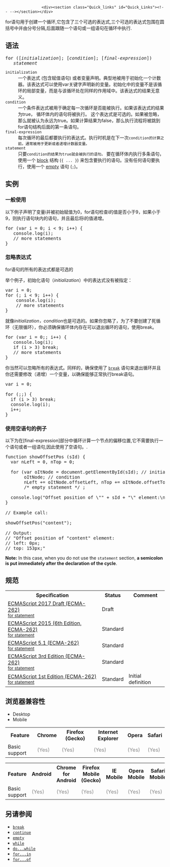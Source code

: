 
                
                  
                    <div><section class="Quick_links" id="Quick_Links"><!-- --></section></div>

<p>for&#x8BED;&#x53E5;&#x7528;&#x4E8E;&#x521B;&#x5EFA;&#x4E00;&#x4E2A;&#x5FAA;&#x73AF;,&#x5B83;&#x5305;&#x542B;&#x4E86;&#x4E09;&#x4E2A;&#x53EF;&#x9009;&#x7684;&#x8868;&#x8FBE;&#x5F0F;,&#x4E09;&#x4E2A;&#x53EF;&#x9009;&#x7684;&#x8868;&#x8FBE;&#x5F0F;&#x5305;&#x56F4;&#x5728;&#x5706;&#x62EC;&#x53F7;&#x4E2D;&#x5E76;&#x7531;&#x5206;&#x53F7;&#x5206;&#x9694;,&#x540E;&#x9762;&#x8DDF;&#x968F;&#x4E00;&#x4E2A;&#x8BED;&#x53E5;&#x6216;&#x4E00;&#x7EC4;&#x8BED;&#x53E5;&#x5728;&#x5FAA;&#x73AF;&#x4E2D;&#x6267;&#x884C;.</p>

<h2 id="&#x8BED;&#x6CD5;">&#x8BED;&#x6CD5;</h2>

<pre class="syntaxbox">for ([<em>initialization</em>]; [<em>condition</em>]; [<em>final-expression</em>])
   <em>statement</em>
</pre>

<dl>
 <dt><code>initialization</code></dt>
 <dd>&#x4E00;&#x4E2A;&#x8868;&#x8FBE;&#x5F0F; (&#x5305;&#x542B;&#x8D4B;&#x503C;&#x8BED;&#x53E5;) &#x6216;&#x8005;&#x53D8;&#x91CF;&#x58F0;&#x660E;&#x3002;&#x5178;&#x578B;&#x5730;&#x88AB;&#x7528;&#x4E8E;&#x521D;&#x59CB;&#x5316;&#x4E00;&#x4E2A;&#x8BA1;&#x6570;&#x5668;&#x3002;&#x8BE5;&#x8868;&#x8FBE;&#x5F0F;&#x53EF;&#x4EE5;&#x4F7F;&#x7528;var&#x5173;&#x952E;&#x5B57;&#x58F0;&#x660E;&#x65B0;&#x7684;&#x53D8;&#x91CF;&#x3002;&#x521D;&#x59CB;&#x5316;&#x4E2D;&#x7684;&#x53D8;&#x91CF;&#x4E0D;&#x662F;&#x8BE5;&#x5FAA;&#x73AF;&#x7684;&#x5C40;&#x90E8;&#x53D8;&#x91CF;&#xFF0C;&#x800C;&#x662F;&#x4E0E;&#x8BE5;&#x5FAA;&#x73AF;&#x5904;&#x5728;&#x540C;&#x6837;&#x7684;&#x4F5C;&#x7528;&#x57DF;&#x4E2D;&#x3002;&#x8BE5;&#x8868;&#x8FBE;&#x5F0F;&#x7684;&#x7ED3;&#x679C;&#x65E0;&#x610F;&#x4E49;&#x3002;</dd>
 <dt><code>condition</code></dt>
 <dd>&#x4E00;&#x4E2A;&#x6761;&#x4EF6;&#x8868;&#x8FBE;&#x5F0F;&#x88AB;&#x7528;&#x4E8E;&#x786E;&#x5B9A;&#x6BCF;&#x4E00;&#x6B21;&#x5FAA;&#x73AF;&#x662F;&#x5426;&#x80FD;&#x88AB;&#x6267;&#x884C;&#x3002;&#x5982;&#x679C;&#x8BE5;&#x8868;&#x8FBE;&#x5F0F;&#x7684;&#x7ED3;&#x679C;&#x4E3A;true&#xFF0C;&#xA0;<font face="Consolas, Liberation Mono, Courier, monospace">&#x5FAA;&#x73AF;&#x4F53;&#x5185;&#x7684;&#x8BED;&#x53E5;&#x5C06;&#x88AB;&#x6267;&#x884C;&#x3002;</font>&#xA0;&#x8FD9;&#x4E2A;&#x8868;&#x8FBE;&#x5F0F;&#x662F;&#x53EF;&#x9009;&#x7684;&#x3002;&#x5982;&#x679C;&#x88AB;&#x5FFD;&#x7565;&#xFF0C;&#x90A3;&#x4E48;&#x5C31;&#x88AB;&#x8BA4;&#x4E3A;&#x6C38;&#x8FDC;&#x4E3A;true&#x3002;&#x5982;&#x679C;&#x8BA1;&#x7B97;&#x7ED3;&#x679C;&#x4E3A;false&#xFF0C;&#x90A3;&#x4E48;&#x6267;&#x884C;&#x6D41;&#x7A0B;&#x5C06;&#x88AB;&#x8DF3;&#x5230;for&#x8BED;&#x53E5;&#x7ED3;&#x6784;&#x540E;&#x9762;&#x7684;&#x7B2C;&#x4E00;&#x6761;&#x8BED;&#x53E5;&#x3002;</dd>
 <dt><code>final-expression</code></dt>
 <dd>&#x6BCF;&#x6B21;&#x5FAA;&#x73AF;&#x7684;&#x6700;&#x540E;&#x90FD;&#x8981;&#x6267;&#x884C;&#x7684;&#x8868;&#x8FBE;&#x5F0F;&#x3002;&#x6267;&#x884C;&#x65F6;&#x673A;&#x662F;&#x5728;&#x4E0B;&#x4E00;&#x6B21;<code>condition&#x7684;&#x8BA1;&#x7B97;&#x4E4B;&#x524D;&#x3002;&#x901A;&#x5E38;&#x88AB;&#x7528;&#x4E8E;&#x66F4;&#x65B0;&#x6216;&#x8005;&#x9012;&#x589E;&#x8BA1;&#x6570;&#x5668;&#x53D8;&#x91CF;&#x3002;</code></dd>
 <dt><code>statement</code></dt>
 <dd>&#x53EA;&#x8981;<code>condition&#x7684;&#x7ED3;&#x679C;&#x4E3A;true&#x5C31;&#x4F1A;&#x88AB;&#x6267;&#x884C;&#x7684;&#x8BED;&#x53E5;&#x3002;</code>&#xA0;&#x8981;&#x5728;&#x5FAA;&#x73AF;&#x4F53;&#x5185;&#x6267;&#x884C;&#x591A;&#x6761;&#x8BED;&#x53E5;&#xFF0C;&#x4F7F;&#x7528;&#x4E00;&#x4E2A;&#xA0;<a title="JavaScript/Reference/Statements/block" href="/en-US/docs/JavaScript/Reference/Statements/block">block</a>&#xA0;&#x7ED3;&#x6784;&#xA0;(<code>{ ... }</code>) &#x6765;&#x5305;&#x542B;&#x8981;&#x6267;&#x884C;&#x7684;&#x8BED;&#x53E5;&#x3002;&#x6CA1;&#x6709;&#x4EFB;&#x4F55;&#x8BED;&#x53E5;&#x8981;&#x6267;&#x884C;&#xFF0C;&#x4F7F;&#x7528;&#x4E00;&#x4E2A;&#xA0;<a href="/en-US/docs/Web/JavaScript/Reference/Statements/Empty">empty</a>&#xA0;&#x8BED;&#x53E5;&#xA0;(<code>;</code>)&#x3002;</dd>
</dl>

<h2 id="&#x5B9E;&#x4F8B;">&#x5B9E;&#x4F8B;</h2>

<h3 id="&#x4E00;&#x822C;&#x4F7F;&#x7528;">&#x4E00;&#x822C;&#x4F7F;&#x7528;</h3>

<p>&#x4EE5;&#x4E0B;&#x4F8B;&#x5B50;&#x58F0;&#x660E;&#x4E86;&#x53D8;&#x91CF;i&#x5E76;&#x88AB;&#x521D;&#x59CB;&#x8D4B;&#x503C;&#x4E3A;0&#xFF0C;for&#x8BED;&#x53E5;&#x68C0;&#x67E5;i&#x7684;&#x503C;&#x662F;&#x5426;&#x5C0F;&#x4E8E;9&#xFF0C;&#x5982;&#x679C;&#x5C0F;&#x4E8E;9&#xFF0C;&#x5219;&#x6267;&#x884C;&#x8BED;&#x53E5;&#x5757;&#x5185;&#x7684;&#x8BED;&#x53E5;&#xFF0C;&#x5E76;&#x4E14;&#x6700;&#x540E;&#x5C06;i&#x7684;&#x503C;&#x9012;&#x589E;&#x3002;</p>

<pre class="brush: js">for (var i = 0; i &lt; 9; i++) {
   console.log(i);
   // more statements
}
</pre>

<h3 id="&#x5FFD;&#x7565;&#x8868;&#x8FBE;&#x5F0F;">&#x5FFD;&#x7565;&#x8868;&#x8FBE;&#x5F0F;</h3>

<p>for&#x8BED;&#x53E5;&#x7684;&#x6240;&#x6709;&#x7684;&#x8868;&#x8FBE;&#x5F0F;&#x90FD;&#x662F;&#x53EF;&#x9009;&#x7684;</p>

<p>&#x4E3E;&#x4E2A;&#x4F8B;&#x5B50;&#xFF0C;&#x521D;&#x59CB;&#x5316;&#x8BED;&#x53E5;&#xFF08;<em>initialization</em>&#xFF09;&#x4E2D;&#x7684;&#x8868;&#x8FBE;&#x5F0F;&#x6CA1;&#x6709;&#x88AB;&#x6307;&#x5B9A;&#xFF1A;</p>

<pre class="brush: js">var i = 0;
for (; i &lt; 9; i++) {
    console.log(i);
    // more statements
}
</pre>

<p>&#x5C31;&#x50CF;<em>initialization&#xFF0C;condition</em>&#x4E5F;&#x662F;&#x53EF;&#x9009;&#x7684;&#x3002;&#x5982;&#x679C;&#x4F60;&#x5FFD;&#x7565;&#x4E86;&#xFF0C;&#x4E3A;&#x4E86;&#x4E0D;&#x8981;&#x521B;&#x5EFA;&#x4E86;&#x6B7B;&#x5FAA;&#x73AF;&#xFF08;&#x65E0;&#x9650;&#x5FAA;&#x73AF;&#xFF09;&#xFF0C;&#x4F60;&#x5FC5;&#x987B;&#x786E;&#x4FDD;&#x5FAA;&#x73AF;&#x4F53;&#x5185;&#x5B58;&#x5728;&#x53EF;&#x4EE5;&#x9000;&#x51FA;&#x5FAA;&#x73AF;&#x7684;&#x8BED;&#x53E5;&#xFF0C;&#x4F7F;&#x7528;break&#x3002;</p>

<pre class="brush: js">for (var i = 0;; i++) {
   console.log(i);
   if (i &gt; 3) break;
   // more statements
}</pre>

<p>&#x4F60;&#x5F53;&#x7136;&#x53EF;&#x4EE5;&#x5FFD;&#x7565;&#x6240;&#x6709;&#x7684;&#x8868;&#x8FBE;&#x5F0F;&#x3002;&#x540C;&#x6837;&#x7684;&#xFF0C;&#x786E;&#x4FDD;&#x4F7F;&#x7528;&#x4E86;&#xA0;<code><a href="/en-US/docs/Web/JavaScript/Reference/Statements/break">break</a></code>&#xA0;&#x8BED;&#x53E5;&#x6765;&#x9000;&#x51FA;&#x5FAA;&#x73AF;&#x5E76;&#x4E14;&#x4F60;&#x8FD8;&#x9700;&#x8981;&#x4FEE;&#x6539;&#xFF08;&#x9012;&#x589E;&#xFF09;&#x4E00;&#x4E2A;&#x53D8;&#x91CF;&#xFF0C;&#x4EE5;&#x786E;&#x4FDD;&#x80FD;&#x591F;&#x6B63;&#x5E38;&#x6267;&#x884C;break&#x8BED;&#x53E5;&#x3002;</p>

<pre class="brush: js">var i = 0;

for (;;) {
  if (i &gt; 3) break;
  console.log(i);
  i++;
}
</pre>

<h3 id="&#x4F7F;&#x7528;&#x7A7A;&#x8BED;&#x53E5;&#x7684;&#x4F8B;&#x5B50;">&#x4F7F;&#x7528;&#x7A7A;&#x8BED;&#x53E5;&#x7684;&#x4F8B;&#x5B50;</h3>

<p>&#x4EE5;&#x4E0B;&#x4E3A;&#x5728;[final-expression]&#x90E8;&#x5206;&#x4E2D;&#x5FAA;&#x73AF;&#x8BA1;&#x7B97;&#x4E00;&#x4E2A;&#x8282;&#x70B9;&#x7684;&#x504F;&#x79FB;&#x4F4D;&#x7F6E;,&#x5B83;&#x4E0D;&#x9700;&#x8981;&#x6267;&#x884C;&#x4E00;&#x4E2A;&#x8BED;&#x53E5;&#x6216;&#x8005;&#x4E00;&#x7EC4;&#x8BED;&#x53E5;,&#x56E0;&#x6B64;&#x4F7F;&#x7528;&#x4E86;&#x7A7A;&#x8BED;&#x53E5;&#x3002;.</p>

<pre class="brush: js">function showOffsetPos (sId) {
  var nLeft = 0, nTop = 0;

  for (var oItNode = document.getElementById(sId); // initialization
       oItNode; // condition
       nLeft += oItNode.offsetLeft, nTop += oItNode.offsetTop, oItNode = oItNode.offsetParent) // final-expression
       /* empty statement */ ;
  
  console.log(&quot;Offset position of \&quot;&quot; + sId + &quot;\&quot; element:\n left: &quot; + nLeft + &quot;px;\n top: &quot; + nTop + &quot;px;&quot;);
}

// Example call:

showOffsetPos(&quot;content&quot;);

// Output:
// &quot;Offset position of &quot;content&quot; element:
// left: 0px;
// top: 153px;&quot;</pre>

<div class="note"><strong>Note:</strong> In this case, when you do not use the <code>statement</code> section, <strong>a semicolon is put immediately after the declaration of the cycle</strong>.</div>

<h2 id="&#x89C4;&#x8303;">&#x89C4;&#x8303;</h2>

<table class="standard-table">
 <tbody>
  <tr>
   <th scope="col">Specification</th>
   <th scope="col">Status</th>
   <th scope="col">Comment</th>
  </tr>
  <tr>
   <td><a lang="en" hreflang="en" href="https://tc39.github.io/ecma262/#sec-for-statement" class="external">ECMAScript 2017 Draft (ECMA-262)<br><small lang="zh-CN">for statement</small></a></td>
   <td><span class="spec-Draft">Draft</span></td>
   <td>&#xA0;</td>
  </tr>
  <tr>
   <td><a lang="en" hreflang="en" href="http://www.ecma-international.org/ecma-262/6.0/#sec-for-statement" class="external">ECMAScript 2015 (6th Edition, ECMA-262)<br><small lang="zh-CN">for statement</small></a></td>
   <td><span class="spec-Standard">Standard</span></td>
   <td>&#xA0;</td>
  </tr>
  <tr>
   <td><a lang="en" hreflang="en" href="http://www.ecma-international.org/ecma-262/5.1/#sec-12.6.3" class="external">ECMAScript 5.1 (ECMA-262)<br><small lang="zh-CN">for statement</small></a></td>
   <td><span class="spec-Standard">Standard</span></td>
   <td>&#xA0;</td>
  </tr>
  <tr>
   <td><a lang="en" hreflang="en" href="http://www.ecma-international.org/publications/files/ECMA-ST-ARCH/ECMA-262,%203rd%20edition,%20December%201999.pdf#sec-12.6.3" class="external">ECMAScript 3rd Edition (ECMA-262)<br><small lang="zh-CN">for statement</small></a></td>
   <td><span class="spec-Standard">Standard</span></td>
   <td>&#xA0;</td>
  </tr>
  <tr>
   <td><a lang="en" hreflang="en" href="http://www.ecma-international.org/publications/files/ECMA-ST-ARCH/ECMA-262,%201st%20edition,%20June%201997.pdf#sec-12.6.2" class="external">ECMAScript 1st Edition (ECMA-262)<br><small lang="zh-CN">for statement</small></a></td>
   <td><span class="spec-Standard">Standard</span></td>
   <td>Initial definition</td>
  </tr>
 </tbody>
</table>

<h2 id="&#x6D4F;&#x89C8;&#x5668;&#x517C;&#x5BB9;&#x6027;">&#x6D4F;&#x89C8;&#x5668;&#x517C;&#x5BB9;&#x6027;</h2>

<p></p><div class="htab"> 
    <a name="AutoCompatibilityTable" id="AutoCompatibilityTable"></a> 
    <ul> 
        <li class="selected"><a>Desktop</a></li> 
        <li><a>Mobile</a></li> 
    </ul> 
</div><p></p>

<div id="compat-desktop">
<table class="compat-table">
 <tbody>
  <tr>
   <th>Feature</th>
   <th>Chrome</th>
   <th>Firefox (Gecko)</th>
   <th>Internet Explorer</th>
   <th>Opera</th>
   <th>Safari</th>
  </tr>
  <tr>
   <td>Basic support</td>
   <td><span title="Please update this with the earliest version of support." style="color: #888;">(Yes)</span></td>
   <td><span title="Please update this with the earliest version of support." style="color: #888;">(Yes)</span></td>
   <td><span title="Please update this with the earliest version of support." style="color: #888;">(Yes)</span></td>
   <td><span title="Please update this with the earliest version of support." style="color: #888;">(Yes)</span></td>
   <td><span title="Please update this with the earliest version of support." style="color: #888;">(Yes)</span></td>
  </tr>
 </tbody>
</table>
</div>

<div id="compat-mobile">
<table class="compat-table">
 <tbody>
  <tr>
   <th>Feature</th>
   <th>Android</th>
   <th>Chrome for Android</th>
   <th>Firefox Mobile (Gecko)</th>
   <th>IE Mobile</th>
   <th>Opera Mobile</th>
   <th>Safari Mobile</th>
  </tr>
  <tr>
   <td>Basic support</td>
   <td><span title="Please update this with the earliest version of support." style="color: #888;">(Yes)</span></td>
   <td><span title="Please update this with the earliest version of support." style="color: #888;">(Yes)</span></td>
   <td><span title="Please update this with the earliest version of support." style="color: #888;">(Yes)</span></td>
   <td><span title="Please update this with the earliest version of support." style="color: #888;">(Yes)</span></td>
   <td><span title="Please update this with the earliest version of support." style="color: #888;">(Yes)</span></td>
   <td><span title="Please update this with the earliest version of support." style="color: #888;">(Yes)</span></td>
  </tr>
 </tbody>
</table>
</div>

<h2 id="&#x53E6;&#x8BF7;&#x53C2;&#x9605;">&#x53E6;&#x8BF7;&#x53C2;&#x9605;</h2>

<ul>
 <li><a title="break &#x8BED;&#x53E5;&#xA0;&#x4E2D;&#x6B62;&#x5F53;&#x524D;&#x5FAA;&#x73AF;&#xFF0C;switch &#x8BED;&#x53E5;&#x6216; label &#x8BED;&#x53E5;&#xFF0C;&#x5E76;&#x628A;&#x7A0B;&#x5E8F;&#x63A7;&#x5236;&#x6D41;&#x8F6C;&#x5230;&#x7D27;&#x63A5;&#x7740;&#x88AB;&#x4E2D;&#x6B62;&#x8BED;&#x53E5;&#x540E;&#x9762;&#x7684;&#x8BED;&#x53E5;&#x3002;" href="/zh-CN/docs/Web/JavaScript/Reference/Statements/break"><code>break</code></a></li>
 <li><a title="continue &#x8BED;&#x53E5;&#x7ED3;&#x675F;&#x5F53;&#x524D;&#xFF08;&#x6216;&#x6807;&#x7B7E;&#xFF09;&#x7684;&#x5FAA;&#x73AF;&#x8BED;&#x53E5;&#x7684;&#x672C;&#x6B21;&#x8FED;&#x4EE3;&#xFF0C;&#x5E76;&#x7EE7;&#x7EED;&#x6267;&#x884C;&#x5FAA;&#x73AF;&#x7684;&#x4E0B;&#x4E00;&#x6B21;&#x8FED;&#x4EE3;&#x3002;" href="/zh-CN/docs/Web/JavaScript/Reference/Statements/continue"><code>continue</code></a></li>
 <li><a title="empty &#x8BED;&#x53E5;&#xA0;&#x7528;&#x6765;&#x8868;&#x660E;&#x6CA1;&#x6709;&#x8BED;&#x53E5;, &#x5C3D;&#x7BA1;JavaScript&#x8BED;&#x6CD5;&#x5E0C;&#x671B;&#x6709;&#x8BED;&#x53E5;&#x4F1A;&#x88AB;&#x6267;&#x884C;." href="/zh-CN/docs/Web/JavaScript/Reference/Statements/empty"><code>empty</code></a></li>
 <li><a title="while &#x8BED;&#x53E5;&#x53EF;&#x4EE5;&#x5728;&#x67D0;&#x4E2A;&#x6761;&#x4EF6;&#x8868;&#x8FBE;&#x5F0F;&#x4E3A;&#x771F;&#x7684;&#x524D;&#x63D0;&#x4E0B;&#xFF0C;&#x5FAA;&#x73AF;&#x6267;&#x884C;&#x6307;&#x5B9A;&#x7684;&#x4E00;&#x6BB5;&#x4EE3;&#x7801;&#xFF0C;&#x76F4;&#x5230;&#x90A3;&#x4E2A;&#x8868;&#x8FBE;&#x5F0F;&#x4E0D;&#x4E3A;&#x771F;&#x65F6;&#x7ED3;&#x675F;&#x5FAA;&#x73AF;&#x3002;" href="/zh-CN/docs/Web/JavaScript/Reference/Statements/while"><code>while</code></a></li>
 <li><a href="/en-US/docs/Web/JavaScript/Reference/Statements/do...while"><code>do...while</code></a></li>
 <li><a href="/en-US/docs/Web/JavaScript/Reference/Statements/for...in"><code>for...in</code></a></li>
 <li><a href="/en-US/docs/Web/JavaScript/Reference/Statements/for...of"><code>for...of</code></a></li>
</ul>
                  
                
              